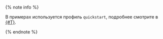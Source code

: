 {% note info %}

В примерах используется профиль `quickstart`, подробнее смотрите в [{#T}](../reference/ydb-cli/profile/_includes/create.md#quickstart).

{% endnote %}
